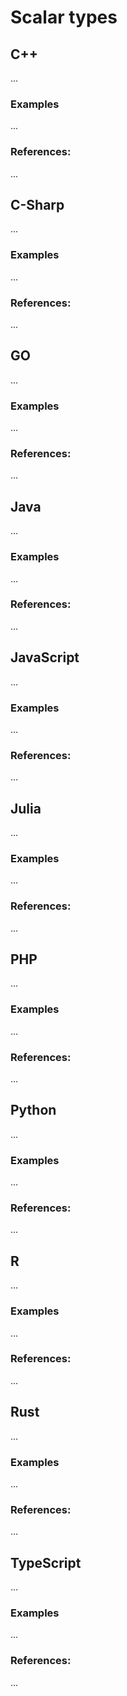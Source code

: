 # Scalar types


<!-- DESCRIPTION -->


## C++

...

### Examples

...

### References:

...


## C-Sharp

...

### Examples

...

### References:

...


## GO

...

### Examples

...

### References:

...


## Java

...

### Examples

...

### References:

...


## JavaScript

...

### Examples

...

### References:

...


## Julia

...

### Examples

...

### References:

...


## PHP

...

### Examples

...

### References:

...


## Python

...

### Examples

...

### References:

...


## R

...

### Examples

...

### References:

...


## Rust

...

### Examples

...

### References:

...


## TypeScript

...

### Examples

...

### References:

...
